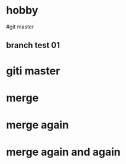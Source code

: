 # hobby

#git master 
## branch test 01

# giti master

# merge

# merge again

# merge again and again

